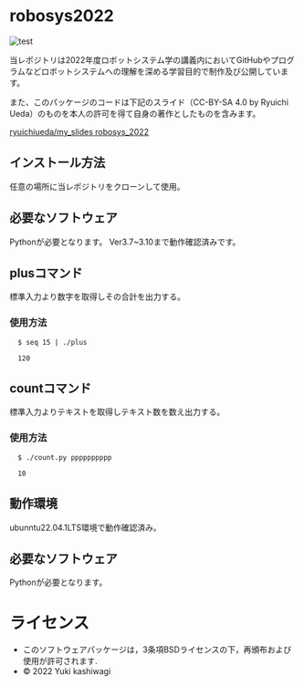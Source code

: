 # robosys2022
![test](https://github.com/kashwagi/robosys2022/actions/workflows/test.yml/badge.svg)

当レポジトリは2022年度ロボットシステム学の講義内においてGitHubやプログラムなどロボットシステムへの理解を深める学習目的で制作及び公開しています。

また、このパッケージのコードは下記のスライド（CC-BY-SA 4.0 by Ryuichi Ueda）のものを本人の許可を得て自身の著作としたものを含みます。

 [ryuichiueda/my_slides robosys_2022](https://github.com/ryuichiueda/my_slides/tree/master/robosys_2022)

## インストール方法

任意の場所に当レポジトリをクローンして使用。


## 必要なソフトウェア
Pythonが必要となります。  Ver3.7~3.10まで動作確認済みです。

## plusコマンド

標準入力より数字を取得しその合計を出力する。

### 使用方法

```
  $ seq 15 | ./plus

  120
```

## countコマンド

標準入力よりテキストを取得しテキスト数を数え出力する。

### 使用方法

```
  $ ./count.py pppppppppp

  10

```
## 動作環境

ubunntu22.04.1LTS環境で動作確認済み。

## 必要なソフトウェア
Pythonが必要となります。  

# ライセンス
  * このソフトウェアパッケージは，3条項BSDライセンスの下，再頒布および使用が許可されます.
  * © 2022 Yuki kashiwagi
